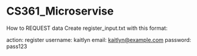 # CS361_Microservise

How to REQUEST data
Create register_input.txt with this format:

action: register
username: kaitlyn
email: kaitlyn@example.com
password: pass123


